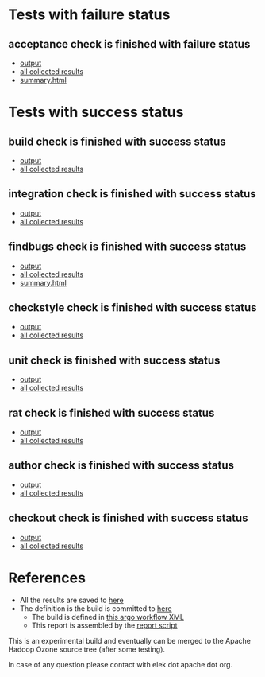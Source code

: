# Tests with failure status

## acceptance check is finished with failure status

   * [output](https://raw.githubusercontent.com/elek/ozone-ci-q4/master/pr/pr-hdds-2217-cfvmz/acceptance/output.log)
   * [all collected results](https://github.com/elek/ozone-ci-q4/tree/master/pr/pr-hdds-2217-cfvmz/acceptance)
   * [summary.html](https://elek.github.io/ozone-ci-q4/pr/pr-hdds-2217-cfvmz/acceptance/summary.html)



# Tests with success status

## build check is finished with success status

   * [output](https://raw.githubusercontent.com/elek/ozone-ci-q4/master/pr/pr-hdds-2217-cfvmz/build/output.log)
   * [all collected results](https://github.com/elek/ozone-ci-q4/tree/master/pr/pr-hdds-2217-cfvmz/build)


## integration check is finished with success status

   * [output](https://raw.githubusercontent.com/elek/ozone-ci-q4/master/pr/pr-hdds-2217-cfvmz/integration/output.log)
   * [all collected results](https://github.com/elek/ozone-ci-q4/tree/master/pr/pr-hdds-2217-cfvmz/integration)


## findbugs check is finished with success status

   * [output](https://raw.githubusercontent.com/elek/ozone-ci-q4/master/pr/pr-hdds-2217-cfvmz/findbugs/output.log)
   * [all collected results](https://github.com/elek/ozone-ci-q4/tree/master/pr/pr-hdds-2217-cfvmz/findbugs)
   * [summary.html](https://elek.github.io/ozone-ci-q4/pr/pr-hdds-2217-cfvmz/findbugs/summary.html)


## checkstyle check is finished with success status

   * [output](https://raw.githubusercontent.com/elek/ozone-ci-q4/master/pr/pr-hdds-2217-cfvmz/checkstyle/output.log)
   * [all collected results](https://github.com/elek/ozone-ci-q4/tree/master/pr/pr-hdds-2217-cfvmz/checkstyle)


## unit check is finished with success status

   * [output](https://raw.githubusercontent.com/elek/ozone-ci-q4/master/pr/pr-hdds-2217-cfvmz/unit/output.log)
   * [all collected results](https://github.com/elek/ozone-ci-q4/tree/master/pr/pr-hdds-2217-cfvmz/unit)


## rat check is finished with success status

   * [output](https://raw.githubusercontent.com/elek/ozone-ci-q4/master/pr/pr-hdds-2217-cfvmz/rat/output.log)
   * [all collected results](https://github.com/elek/ozone-ci-q4/tree/master/pr/pr-hdds-2217-cfvmz/rat)


## author check is finished with success status

   * [output](https://raw.githubusercontent.com/elek/ozone-ci-q4/master/pr/pr-hdds-2217-cfvmz/author/output.log)
   * [all collected results](https://github.com/elek/ozone-ci-q4/tree/master/pr/pr-hdds-2217-cfvmz/author)


## checkout check is finished with success status

   * [output](https://raw.githubusercontent.com/elek/ozone-ci-q4/master/pr/pr-hdds-2217-cfvmz/checkout/output.log)
   * [all collected results](https://github.com/elek/ozone-ci-q4/tree/master/pr/pr-hdds-2217-cfvmz/checkout)




# References

 * All the results are saved to [here](https://github.com/elek/ozone-ci-q4/tree/master/pr/pr-hdds-2217-cfvmz/)
 * The definition is the build is committed to [here](https://github.com/elek/argo-ozone)
    * The build is defined in [this argo workflow XML](https://github.com/elek/argo-ozone/blob/master/ozone-build.yaml)
    * This report is assembled by the [report script](https://github.com/elek/argo-ozone/blob/master/scripts/report.sh)

This is an experimental build and eventually can be merged to the Apache Hadoop Ozone source tree (after some testing).

In case of any question please contact with elek dot apache dot org.
